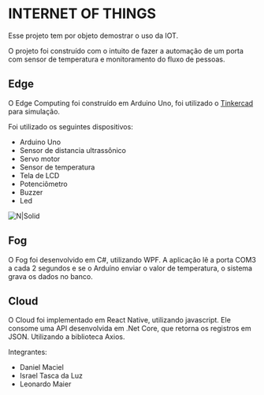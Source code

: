 # INTERNET OF THINGS

Esse projeto tem por objeto demostrar o uso da IOT.

O projeto foi construído com o intuito de fazer a automação de um porta com sensor de temperatura e monitoramento do fluxo de pessoas.

## Edge
O Edge Computing foi construído em Arduino Uno, foi utilizado o [Tinkercad](https://www.tinkercad.com/) para simulação.

Foi utilizado os seguintes dispositivos:
  - Arduino Uno
  - Sensor de distancia ultrassônico
  - Servo motor
  - Sensor de temperatura
  - Tela de LCD
  - Potenciômetro
  - Buzzer
  - Led

![N|Solid](https://uploaddeimagens.com.br/images/002/983/504/original/ImagemProjeto.PNG?1606682879)

## Fog
O Fog foi desenvolvido em C#, utilizando WPF.
A aplicação lê a porta COM3 a cada 2 segundos e se o Arduíno enviar o valor de temperatura, o sistema grava os dados no banco.

## Cloud
O Cloud foi implementado em React Native, utilizando javascript.
Ele consome uma API desenvolvida em .Net Core, que retorna os registros em JSON. Utilizando a biblioteca Axios.


Integrantes:
- Daniel Maciel
- Israel Tasca da Luz
- Leonardo Maier
